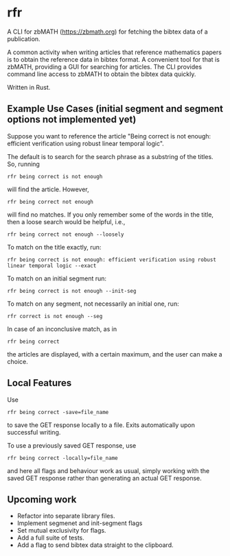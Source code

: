 # rfr

A CLI for zbMATH (https://zbmath.org) for fetching the bibtex data of a publication. 

A common activity when writing articles that reference mathematics papers is to obtain the reference data in bibtex format. A convenient tool for that is zbMATH, providing a GUI for searching for articles. The CLI provides command line access to zbMATH to obtain the bibtex data quickly. 

Written in Rust.

## Example Use Cases (initial segment and segment options not implemented yet)
Suppose you want to reference the article "Being correct is not enough: efficient verification using robust linear temporal logic".

The default is to search for the search phrase as a substring of the titles. So, running
```
rfr being correct is not enough
```
will find the article. However, 
```
rfr being correct not enough
```
will find no matches. If you only remember some of the words in the title, then a loose search would be helpful, i.e.,
```
rfr being correct not enough --loosely
```

To match on the title exactly, run:
```
rfr being correct is not enough: efficient verification using robust linear temporal logic --exact 
```
To match on an initial segment run:
```
rfr being correct is not enough --init-seg
```

To match on any segment, not necessarily an initial one, run:
```
rfr correct is not enough --seg
```

In case of an inconclusive match, as in
```
rfr being correct 
```
the articles are displayed, with a certain maximum, and the user can make a choice.

## Local Features
Use 
```
rfr being correct -save=file_name
```
to save the GET response locally to a file. Exits automatically upon successful writing.

To use a previously saved GET response, use
```
rfr being correct -locally=file_name
```
and here all flags and behaviour work as usual, simply working with the saved GET response rather than generating an actual GET response. 

## Upcoming work
- Refactor into separate library files.
- Implement segmenet and init-segment flags
- Set mutual exclusivity for flags.
- Add a full suite of tests.
- Add a flag to send bibtex data straight to the clipboard.
